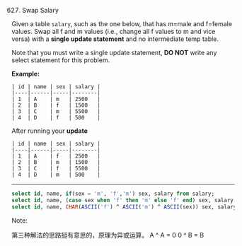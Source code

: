 627. Swap Salary

Given a table `salary`, such as the one below, that has m=male and f=female values. Swap all f and m values (i.e., change all f values to m and vice versa) with a **single update statement** and no intermediate temp table.

Note that you must write a single update statement, **DO NOT** write any select statement for this problem.

 

**Example:**

```
| id | name | sex | salary |
|----|------|-----|--------|
| 1  | A    | m   | 2500   |
| 2  | B    | f   | 1500   |
| 3  | C    | m   | 5500   |
| 4  | D    | f   | 500    |
```

After running your **update**

```
| id | name | sex | salary |
|----|------|-----|--------|
| 1  | A    | f   | 2500   |
| 2  | B    | m   | 1500   |
| 3  | C    | f   | 5500   |
| 4  | D    | m   | 500    |
```

------------------------------------------------------------------------------------------------

```sql
select id, name, if(sex = 'm', 'f','m') sex, salary from salary;
select id, name, (case sex when 'f' then 'm' else 'f' end) sex, salary from salary;
select id, name, CHAR(ASCII('f') ^ ASCII('m') ^ ASCII(sex)) sex, salary from salary;
```



Note: 

第三种解法的思路挺有意思的，原理为异或运算。
A ^ A = 0
0 ^ B = B


